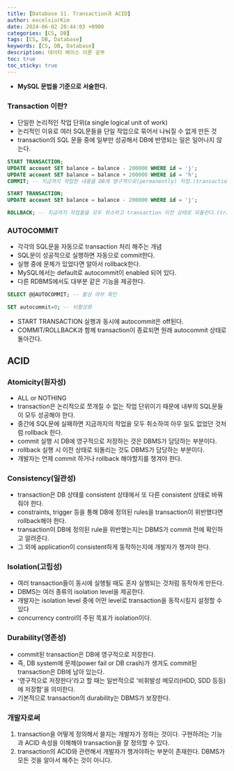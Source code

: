 ```yaml
---
title: [Database 11. Transaction과 ACID]
author: excelsiorKim
date: 2024-06-02 20:44:03 +0900
categories: [CS, DB]
tags: [CS, DB, Database]
keywords: [CS, DB, Database]
description: 데이터 베이스 이론 공부
toc: true
toc_sticky: true
---
```


- **MySQL 문법을 기준으로 서술한다.**

### Transaction 이란?

- 단일한 논리적인 작업 단위(a single logical unit of work)
- 논리적인 이유로 여러 SQL문들을 단일 작업으로 묶어서 나눠질 수 없게 만든 것
- transaction의 SQL 문들 중에 일부만 성공해서 DB에 반영되는 일은 일어나지 않는다.

```sql
START TRANSACTION;
UPDATE account SET balance = balance - 200000 WHERE id = 'j';
UPDATE account SET balance = balance + 200000 WHERE id = 'h';
COMMIT; -- 지금까지 작업한 내용을 DB에 영구적으로(permanently) 저장.(transaction을 종료)
```

```sql
START TRANSACTION;
UPDATE account SET balance = balance - 200000 WHERE id = 'j';

ROLLBACK; -- 지금까지 작업들을 모두 취소하고 transaction 이전 상태로 되돌린다.(transaction을 종료)
```

### AUTOCOMMIT

- 각각의 SQL문을 자동으로 transaction 처리 해주는 개념
- SQL문이 성공적으로 실행하면 자동으로 commit한다.
- 실행 중에 문제가 있었다면 알아서 rollback한다.
- MySQL에서는 default로 autocommit이 enabled 되어 있다.
- 다른 RDBMS에서도 대부분 같은 기능을 제공한다.

```sql
SELECT @@AUTOCOMMIT; -- 활성 여부 확인
```

```sql
SET autocommit=0; -- 비활성화
```

- START TRANSACTION 실행과 동시에 autocommit은 off된다.
- COMMIT/ROLLBACK과 함께 transaction이 종료되면 원래 autocommit 상태로 돌아간다.

## ACID

### Atomicity(원자성)

- ALL or NOTHING
- transaction은 논리적으로 쪼개질 수 없는 작업 단위이기 때문에 내부의 SQL문들이 모두 성공해야 한다.
- 중간에 SQL문에 실패하면 지금까지의 작업을 모두 취소하여 아무 일도 없었던 것처럼 rollback 한다.
- commit 실행 시 DB에 영구적으로 저장하는 것은 DBMS가 담당하는 부분이다.
- rollback 실행 시 이전 상태로 되돌리는 것도 DBMS가 담당하는 부분이다.
- 개발자는 언제 commit 하거나 rollback 해야할지를 챙겨야 한다.

### Consistency(일관성)

- transaction은 DB 상태를 consistent 상태에서 또 다른 consistent 상태로 바꿔줘야 한다.
- constraints, trigger 등을 통해 DB에 정의된 rules을 transaction이 위반했다면 rollback해야 한다.
- transaction이 DB에 정의된 rule을 위반했는지는 DBMS가 commit 전에 확인하고 알려준다.
- 그 외에 application이 consistent하게 동작하는지에 개발자가 챙겨야 한다.

### Isolation(고립성)

- 여러 transaction들이 동시에 실행될 때도 혼자 실행되는 것처럼 동작하게 만든다.
- DBMS는 여러 종류의 isolation level을 제공한다.
- 개발자는 isolation level 중에 어떤 level로 transaction을 동작시킬지 설정할 수 있다
- concurrency control의 주된 목표가 isolation이다.

### Durability(영존성)

- commit된 transaction은 DB에 영구적으로 저장한다.
- 즉, DB system에 문제(power fail or DB crash)가 생겨도 commit된 transaction은 DB에 남아 있는다.
- '영구적으로 저장한다'라고 할 때는 일반적으로 '비휘발성 메모리(HDD, SDD 등등)에 저장함'을 의미한다.
- 기본적으로 transaction의 durability는 DBMS가 보장한다.

### 개발자로써

1. transaction을 어떻게 정의해서 쓸지는 개발자가 정하는 것이다. 구현하려는 기능과 ACID 속성을 이해해야 transaction을 잘 정의할 수 있다.
2. transaction의 ACID와 관련해서 개발자가 챙겨야하는 부분이 존재한다. DBMS가 모든 것을 알아서 해주는 것이 아니다.
